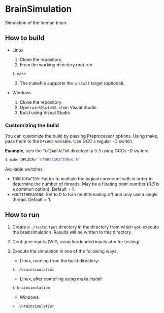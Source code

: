 # BrainSimulation

Simulation of the human brain.

## How to build

* Linux
    1. Clone the repository.
    2. From the working directory root run

    ```bash
    $ make
    ```
    
    3. The makefile supports the `install` target (optional).

* Windows
    1. Clone the repository.
    2. Open `win32\win32.sln`in Visual Studio.
    3. Build using Visual Studio

### Customizing the build

You can customize the build by passing Preprocessor options. Using make, pass them to the `DFLAGS` variable. Use GCC's regular -D switch.

**Example**, sets the `THREADFACTOR` directive to `0.5` using GCCs -D switch:

```bash
$ make DFLAGS="-DTHREADFACTOR=0.5"
```

Available switches:
* `THREADFACTOR`: Factor to multiple the logical corecount with in order to determine the number of threads. May be a floating point number (*0.5* is a common option). Default = **1**.
* `MULTITHREADING`: Set to 0 to turn multithreading off and only use a single thread. Default = **1**.

## How to run

1. Create a `./testoutput` directory in the directory from which you execute the brainsimulation. Results will be written to this directory.
2. Configure inputs (WIP, using hardcoded inputs atm for testing)
3. Execute the simulation in one of the following ways:
    * Linux, running from the build directory:
 
    ```bash
    $ ./brainsimulation
    ```
    
    * Linux, after compiling using *make install*:
    
    ```bash
    $ brainsimulation
    ```
    
    * Windows:
    
    ```pwsh
    > .\brainsimulation
    ```
